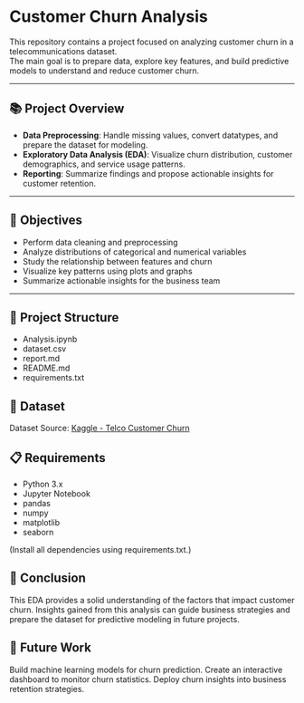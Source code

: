 # Customer Churn Analysis

This repository contains a project focused on analyzing customer churn in a telecommunications dataset.  
The main goal is to prepare data, explore key features, and build predictive models to understand and reduce customer churn.

---

## 📚 Project Overview

- **Data Preprocessing**: Handle missing values, convert datatypes, and prepare the dataset for modeling.
- **Exploratory Data Analysis (EDA)**: Visualize churn distribution, customer demographics, and service usage patterns.
- **Reporting**: Summarize findings and propose actionable insights for customer retention.

---

## 🎯 Objectives
- Perform data cleaning and preprocessing
- Analyze distributions of categorical and numerical variables
- Study the relationship between features and churn
- Visualize key patterns using plots and graphs
- Summarize actionable insights for the business team

---

## 📁 Project Structure

- Analysis.ipynb 
- dataset.csv 
- report.md 
- README.md 
- requirements.txt

## 📂 Dataset

Dataset Source: [Kaggle - Telco Customer Churn](https://www.kaggle.com/blastchar/telco-customer-churn)

## 📋 Requirements

- Python 3.x
- Jupyter Notebook
- pandas
- numpy
- matplotlib
- seaborn

(Install all dependencies using requirements.txt.)

## 🏁 Conclusion

This EDA provides a solid understanding of the factors that impact customer churn.
Insights gained from this analysis can guide business strategies and prepare the dataset for predictive modeling in future projects.

## 🔮 Future Work

Build machine learning models for churn prediction.
Create an interactive dashboard to monitor churn statistics.
Deploy churn insights into business retention strategies.